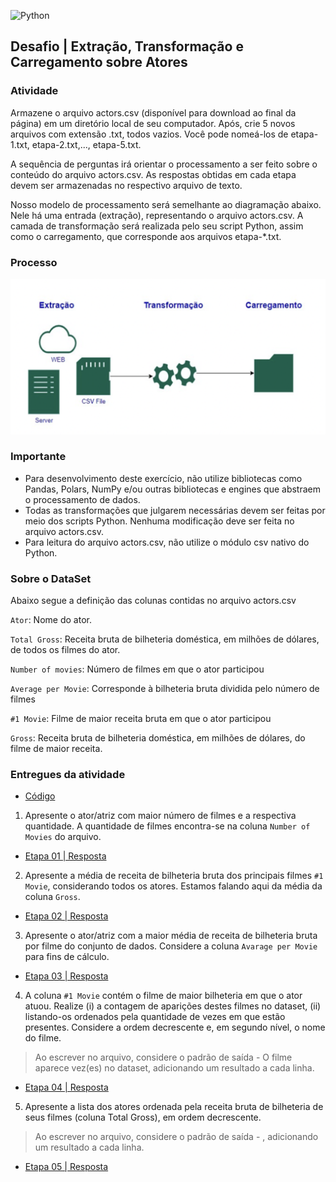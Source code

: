 
![Python](https://img.shields.io/badge/python-3670A0?style=for-the-badge&logo=python&logoColor=ffdd54)

## Desafio | Extração, Transformação e Carregamento sobre Atores

### Atividade

Armazene o arquivo actors.csv (disponível para download ao final da página) em um diretório local de seu computador. Após, crie 5 novos arquivos com extensão .txt, todos vazios. Você pode nomeá-los de etapa-1.txt, etapa-2.txt,..., etapa-5.txt.

A sequência de perguntas irá orientar o processamento a ser feito sobre o conteúdo do arquivo actors.csv. As respostas obtidas em cada etapa devem ser armazenadas no respectivo arquivo de texto.

Nosso modelo de processamento será semelhante ao diagramação abaixo. Nele há uma entrada (extração), representando o arquivo actors.csv. A camada de transformação será realizada pelo seu script Python, assim como o carregamento, que corresponde aos arquivos etapa-*.txt.

### Processo

![processo-etl](/sprint_03/python/img/processo-ETL.png)

### Importante

- Para desenvolvimento deste exercício, não utilize bibliotecas como Pandas, Polars, NumPy e/ou outras bibliotecas e engines que abstraem o processamento de dados.
- Todas as transformações que julgarem necessárias devem ser feitas por meio dos scripts Python. Nenhuma modificação deve ser feita no arquivo actors.csv.
- Para leitura do arquivo actors.csv, não utilize o módulo csv nativo do Python.


### Sobre o DataSet

Abaixo segue a definição das colunas contidas no arquivo actors.csv

`Ator`: Nome do ator.

`Total Gross`:  Receita bruta de bilheteria doméstica, em milhões de dólares, de todos os filmes do ator.

`Number of movies`: Número de filmes em que o ator participou

`Average per Movie`: Corresponde à bilheteria bruta dividida pelo número de filmes

`#1 Movie`: Filme de maior receita bruta em que o ator participou

`Gross`: Receita bruta de bilheteria doméstica, em milhões de dólares, do filme de maior receita.

### Entregues da atividade

- [Código](./parte-4-ETL/desafio-etl.py)

1. Apresente o ator/atriz com maior número de filmes e a respectiva quantidade. A quantidade de filmes encontra-se na coluna `Number of Movies` do arquivo.

- [Etapa 01 | Resposta](./parte-4-ETL/etapa-1.txt)

2. Apresente a média de receita de bilheteria bruta dos principais filmes `#1 Movie`, considerando todos os atores. Estamos falando aqui da média da coluna `Gross`.

- [Etapa 02 | Resposta](./parte-4-ETL/etapa-2.txt)

3. Apresente o ator/atriz com a maior média de receita de bilheteria bruta por filme do conjunto de dados. Considere a coluna `Avarage per Movie` para fins de cálculo.

- [Etapa 03 | Resposta](./parte-4-ETL/etapa-3.txt)

4. A coluna `#1 Movie` contém o filme de maior bilheteria em que o ator atuou. Realize (i) a contagem de aparições destes filmes no dataset, (ii) listando-os ordenados pela quantidade de vezes em que estão presentes. Considere a ordem decrescente e, em segundo nível, o nome do  filme.

> Ao escrever no arquivo, considere o padrão de saída <sequencia> - O filme <nome filme> aparece <quantidade> vez(es) no dataset, adicionando um resultado a cada linha.

- [Etapa 04 | Resposta](./parte-4-ETL/etapa-4.txt)

5. Apresente a lista dos atores ordenada pela receita bruta de bilheteria de seus filmes (coluna Total Gross), em ordem decrescente.

> Ao escrever no arquivo, considere o padrão de saída <nome do ator> -  <receita total bruta>, adicionando um resultado a cada linha.
   
- [Etapa 05 | Resposta](./parte-4-ETL/etapa-5.txt)
